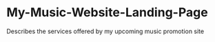 # My-Music-Website-Landing-Page
 Describes the services offered by my upcoming music promotion site
